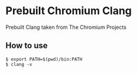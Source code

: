 # Prebuilt Chromium Clang
Prebuilt Clang taken from The Chromium Projects

## How to use
```shell
$ export PATH=$(pwd)/bin:PATH
$ clang -v
```
